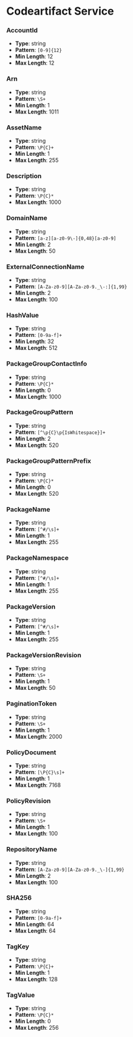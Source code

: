 # Codeartifact Service

### AccountId
- **Type**: string
- **Pattern**: `[0-9]{12}`
- **Min Length**: 12
- **Max Length**: 12

### Arn
- **Type**: string
- **Pattern**: `\S+`
- **Min Length**: 1
- **Max Length**: 1011

### AssetName
- **Type**: string
- **Pattern**: `\P{C}+`
- **Min Length**: 1
- **Max Length**: 255

### Description
- **Type**: string
- **Pattern**: `\P{C}*`
- **Max Length**: 1000

### DomainName
- **Type**: string
- **Pattern**: `[a-z][a-z0-9\-]{0,48}[a-z0-9]`
- **Min Length**: 2
- **Max Length**: 50

### ExternalConnectionName
- **Type**: string
- **Pattern**: `[A-Za-z0-9][A-Za-z0-9._\-:]{1,99}`
- **Min Length**: 2
- **Max Length**: 100

### HashValue
- **Type**: string
- **Pattern**: `[0-9a-f]+`
- **Min Length**: 32
- **Max Length**: 512

### PackageGroupContactInfo
- **Type**: string
- **Pattern**: `\P{C}*`
- **Min Length**: 0
- **Max Length**: 1000

### PackageGroupPattern
- **Type**: string
- **Pattern**: `[^\p{C}\p{IsWhitespace}]+`
- **Min Length**: 2
- **Max Length**: 520

### PackageGroupPatternPrefix
- **Type**: string
- **Pattern**: `\P{C}*`
- **Min Length**: 0
- **Max Length**: 520

### PackageName
- **Type**: string
- **Pattern**: `[^#/\s]+`
- **Min Length**: 1
- **Max Length**: 255

### PackageNamespace
- **Type**: string
- **Pattern**: `[^#/\s]+`
- **Min Length**: 1
- **Max Length**: 255

### PackageVersion
- **Type**: string
- **Pattern**: `[^#/\s]+`
- **Min Length**: 1
- **Max Length**: 255

### PackageVersionRevision
- **Type**: string
- **Pattern**: `\S+`
- **Min Length**: 1
- **Max Length**: 50

### PaginationToken
- **Type**: string
- **Pattern**: `\S+`
- **Min Length**: 1
- **Max Length**: 2000

### PolicyDocument
- **Type**: string
- **Pattern**: `[\P{C}\s]+`
- **Min Length**: 1
- **Max Length**: 7168

### PolicyRevision
- **Type**: string
- **Pattern**: `\S+`
- **Min Length**: 1
- **Max Length**: 100

### RepositoryName
- **Type**: string
- **Pattern**: `[A-Za-z0-9][A-Za-z0-9._\-]{1,99}`
- **Min Length**: 2
- **Max Length**: 100

### SHA256
- **Type**: string
- **Pattern**: `[0-9a-f]+`
- **Min Length**: 64
- **Max Length**: 64

### TagKey
- **Type**: string
- **Pattern**: `\P{C}+`
- **Min Length**: 1
- **Max Length**: 128

### TagValue
- **Type**: string
- **Pattern**: `\P{C}*`
- **Min Length**: 0
- **Max Length**: 256


